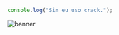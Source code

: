 ```js
console.log("Sim eu uso crack.");
```
![banner](https://github.com/jpmarquesss/joaopedromarques/banner.png)
